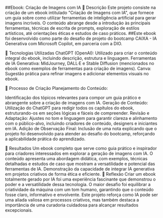 ##Ebook: Criação de Imagens com IA
📒 Descrição
Este projeto consiste na criação de um ebook intitulado "Criação de Imagens com IA", que fornece um guia sobre como utilizar ferramentas de inteligência artificial para gerar imagens incríveis. O conteúdo abrange desde a introdução às principais ferramentas, técnicas de escrita de prompts, exploração de estilos artísticos, até orientações éticas e estudos de caso práticos.
##Este ebook foi desenvolvido como parte do desafio de projeto do bootcamp CAIXA - IA Generativa com Microsoft Copilot, em parceria com a DIO.

🤖 Tecnologias Utilizadas
ChatGPT (OpenAI): Utilizado para criar o conteúdo integral do ebook, incluindo descrição, estrutura e linguagem.
Ferramentas de IA Generativa:
MidJourney, DALL·E e Stable Diffusion (mencionados no ebook como exemplos de ferramentas para criação de imagens).
Canva: Sugestão prática para refinar imagens e adicionar elementos visuais no ebook.

🧐 Processo de Criação
Planejamento do Conteúdo:

Identificação dos tópicos relevantes para compor um guia prático e abrangente sobre a criação de imagens com IA.
Geração de Conteúdo:
Utilização do ChatGPT para redigir todos os capítulos do ebook, estruturando-os em seções lógicas e fáceis de compreender.
Revisão e Adaptação:
Ajustes no tom e linguagem para garantir clareza e alinhamento com o público-alvo, incluindo criadores de conteúdo, designers e iniciantes em IA.
Adição de Observação Final:
Inclusão de uma nota explicando que o projeto foi desenvolvido para atender ao desafio do bootcamp, reforçando a aplicabilidade prática do aprendizado.

🚀 Resultados
Um ebook completo que serve como guia prático e inspirador para criadores interessados em explorar a geração de imagens com IA.
O conteúdo apresenta uma abordagem didática, com exemplos, técnicas detalhadas e estudos de caso que mostram a versatilidade e potencial das ferramentas de IA.
Demonstração da capacidade de integrar IA generativa em projetos criativos de forma ética e eficiente.
💭 Reflexão
Criar um ebook totalmente gerado por IA foi uma experiência fascinante que demonstrou o poder e a versatilidade dessa tecnologia. O maior desafio foi equilibrar a criatividade da máquina com um tom humano, garantindo que o conteúdo fosse claro, informativo e envolvente. Este projeto reforça como IA pode ser uma aliada valiosa em processos criativos, mas também destaca a importância de uma curadoria cuidadosa para alcançar resultados excepcionais.
